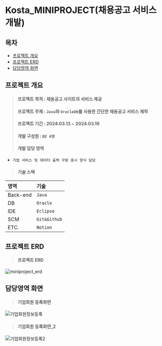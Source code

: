 # Kosta_MINIPROJECT(채용공고 서비스 개발)<br/>

## 목차
* [프로젝트 개요](#프로젝트-개요)
* [프로젝트 ERD](#프로젝트-ERD)
* [담당영역 화면](#담당영역-화면)

## 프로젝트 개요

> #### 프로젝트 목적 : 채용공고 사이트의 서비스 제공
> #### 프로젝트 주제 : `Java`와 `OracleDB`를 사용한 간단한 채용공고 서비스 제작
> #### 프로젝트 기간 : 2024.03.13 ~ 2024.03.19
> #### 개발 구성원 : `BE 4명`
> #### 개발 담당 영역
 * `기업 서비스 및 데이터 출력 구문 표시 양식 담당`

> #### 기술 스택
 |영역|기술|
 |:---|:---|
 |Back-end |`Java`|
 |DB|`Oracle`|
 |IDE|`Eclipse`|
 |SCM|`Git&Github`|
 |ETC.|`Notion`|

## 프로젝트 ERD
> #### 프로젝트 ERD
![miniproject_erd](https://github.com/user-attachments/assets/b9e74e85-56a8-4778-9f81-b6ddd0f2b806)

## 담당영역 화면
> #### 기업회원 등록화면
![기업회원정보등록](https://github.com/user-attachments/assets/d554b5cb-902c-460f-8d81-17f3f29dd162)

> #### 기업회원 등록화면_2
![기업회원정보등록2](https://github.com/user-attachments/assets/67bf58bb-10c2-4c5e-a9d1-7b7bda6a7307)

  
